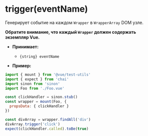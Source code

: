 # trigger(eventName)

Генерирует событие на каждом `Wrapper` в `WrapperArray` DOM узле.

**Обратите внимание, что каждый `Wrapper` должен содержать экземпляр Vue.**

- **Принимает:**
  - `{string} eventName`

- **Пример:**

```js
import { mount } from '@vue/test-utils'
import { expect } from 'chai'
import sinon from 'sinon'
import Foo from './Foo.vue'

const clickHandler = sinon.stub()
const wrapper = mount(Foo, {
  propsData: { clickHandler }
})

const divArray = wrapper.findAll('div')
divArray.trigger('click')
expect(clickHandler.called).toBe(true)
```
